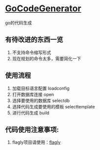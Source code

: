 # [GoCodeGenerator](https://github.com/polariseye/GoCodeGenerator)
go的代码生成

## 有待改进的东西一览
1. 不支持命令缩写形式
2. 现在规划的命令太多，需要简化一下

## 使用流程
1. 加载目标语言配置 loadconfig
2. 打开数据库连接 open 
3. 选择要使用的数据库 selectdb
4. 选择代码生成要使用的模板 selecttemplate 
5. 进行代码生成 build

## 代码使用注意事项:
1. flagly项目请使用：[flagly](https://github.com/polariseye/flagly)